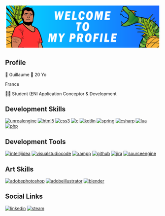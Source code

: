 ![Banner](https://github.com/GuiTrn/GuiTrn/raw/main/githubbanner.png)
## Profile
🚀  Guillaume
🐸 20 Yo

France

👩‍💻 Student (ENI Application Conceptor & Development 


## Development Skills
  [<img src='https://cdn.jsdelivr.net/npm/simple-icons@3.0.1/icons/unrealengine.svg' alt='unrealengine' height='40'>](https://www.unrealengine.com/fr)
  [<img src='https://cdn.jsdelivr.net/npm/simple-icons@3.0.1/icons/html5.svg' alt='html5' height='40'>](https://fr.wikipedia.org/wiki/Hypertext_Markup_Language)
  [<img src='https://cdn.jsdelivr.net/npm/simple-icons@3.0.1/icons/css3.svg' alt='css3' height='40'>](https://fr.wikipedia.org/wiki/Feuilles_de_style_en_cascade)
  [<img src='https://cdn.jsdelivr.net/npm/simple-icons@3.0.1/icons/c.svg' alt='c' height='40'>](https://fr.wikipedia.org/wiki/C%2B%2B)
  [<img src='https://cdn.jsdelivr.net/npm/simple-icons@3.0.1/icons/kotlin.svg' alt='kotlin' height='40'>](https://kotlinlang.org/)
  [<img src='https://cdn.jsdelivr.net/npm/simple-icons@3.0.1/icons/spring.svg' alt='spring' height='40'>](https://spring.io/)
  [<img src='https://cdn.jsdelivr.net/npm/simple-icons@3.0.1/icons/csharp.svg' alt='csharp' height='40'>](https://fr.wikipedia.org/wiki/C_Sharp#:~:text=C%23%20est%20un%20langage%20de,ou%20des%20biblioth%C3%A8ques%20de%20classes.)
  [<img src='https://cdn.jsdelivr.net/npm/simple-icons@3.0.1/icons/lua.svg' alt='lua' height='40'>](https://www.lua.org/)
  [<img src='https://cdn.jsdelivr.net/npm/simple-icons@3.0.1/icons/php.svg' alt='php' height='40'>](https://www.php.net/manual/fr/intro-whatis.php)
## Development Tools
[<img src='https://cdn.jsdelivr.net/npm/simple-icons@3.0.1/icons/intellijidea.svg' alt='intellijidea' height='40'>](https://www.jetbrains.com/fr-fr/idea/)
[<img src='https://cdn.jsdelivr.net/npm/simple-icons@3.0.1/icons/visualstudiocode.svg' alt='visualstudiocode' height='40'>](https://code.visualstudio.com/)
[<img src='https://cdn.jsdelivr.net/npm/simple-icons@3.0.1/icons/xampp.svg' alt='xampp' height='40'>](https://www.apachefriends.org/fr/index.html)
[<img src='https://cdn.jsdelivr.net/npm/simple-icons@3.0.1/icons/github.svg' alt='github' height='40'>](https://github.com/)
[<img src='https://cdn.jsdelivr.net/npm/simple-icons@3.0.1/icons/jira.svg' alt='jira' height='40'>](https://www.atlassian.com/fr/software/jira)
[<img src='https://cdn.jsdelivr.net/npm/simple-icons@3.0.1/icons/sourceengine.svg' alt='sourceengine' height='40'>](https://developer.valvesoftware.com/wiki/Source)  
## Art Skills
  [<img src='https://cdn.jsdelivr.net/npm/simple-icons@3.0.1/icons/adobephotoshop.svg' alt='adobephotoshop' height='40'>](https://www.adobe.com/fr/products/photoshop.html)
  [<img src='https://cdn.jsdelivr.net/npm/simple-icons@3.0.1/icons/adobeillustrator.svg' alt='adobeillustrator' height='40'>](https://www.adobe.com/fr/products/illustrator.html)
  [<img src='https://cdn.jsdelivr.net/npm/simple-icons@3.0.1/icons/blender.svg' alt='blender' height='40'>](https://www.blender.org/)

## Social Links
[<img src='https://cdn.jsdelivr.net/npm/simple-icons@3.0.1/icons/linkedin.svg' alt='linkedin' height='40'>](https://www.linkedin.com/in/guillaume-tournan-a20091269/)
[<img src='https://cdn.jsdelivr.net/npm/simple-icons@3.0.1/icons/steam.svg' alt='steam' height='40'>](https://steamcommunity.com/id/guillaume79fr/)

